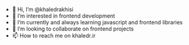 - 👋 Hi, I’m @khaledrakhisi
- 👀 I’m interested in frontend development
- 🌱 I’m currently and always learning javascript and frontend libraries
- 💞️ I’m looking to collaborate on frontend projects
- 📫 How to reach me on khaledr.ir

<!---
khaledrakhisi/khaledrakhisi is a ✨ special ✨ repository because its `README.md` (this file) appears on your GitHub profile.
You can click the Preview link to take a look at your changes.
--->
